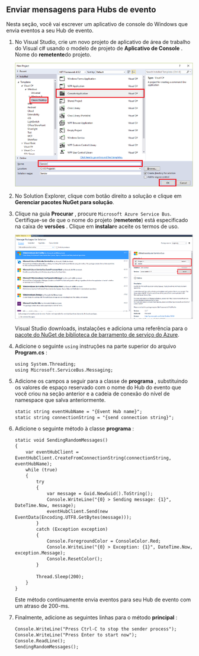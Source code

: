 ## <a name="send-messages-to-event-hubs"></a>Enviar mensagens para Hubs de evento

Nesta seção, você vai escrever um aplicativo de console do Windows que envia eventos a seu Hub de evento.

1. No Visual Studio, crie um novo projeto de aplicativo de área de trabalho do Visual c# usando o modelo de projeto de **Aplicativo de Console** . Nome do **remetente**do projeto.

    ![](./media/service-bus-event-hubs-getstarted-send-csharp/create-sender-csharp1.png)

2. No Solution Explorer, clique com botão direito a solução e clique em **Gerenciar pacotes NuGet para solução**. 

3. Clique na guia **Procurar** , procure `Microsoft Azure Service Bus`. Certifique-se de que o nome do projeto (**remetente**) está especificado na caixa de **versões** . Clique em **instalar**e aceite os termos de uso. 

    ![](./media/service-bus-event-hubs-getstarted-send-csharp/create-sender-csharp2.png)

    Visual Studio downloads, instalações e adiciona uma referência para o [pacote do NuGet de biblioteca de barramento de serviço do Azure](https://www.nuget.org/packages/WindowsAzure.ServiceBus).

4. Adicione o seguinte `using` instruções na parte superior do arquivo **Program.cs** :

    ```
    using System.Threading;
    using Microsoft.ServiceBus.Messaging;
    ```

5. Adicione os campos a seguir para a classe de **programa** , substituindo os valores de espaço reservado com o nome do Hub do evento que você criou na seção anterior e a cadeia de conexão do nível de namespace que salva anteriormente.

    ```
    static string eventHubName = "{Event Hub name}";
    static string connectionString = "{send connection string}";
    ```

6. Adicione o seguinte método à classe **programa** :

    ```
    static void SendingRandomMessages()
    {
        var eventHubClient = EventHubClient.CreateFromConnectionString(connectionString, eventHubName);
        while (true)
        {
            try
            {
                var message = Guid.NewGuid().ToString();
                Console.WriteLine("{0} > Sending message: {1}", DateTime.Now, message);
                eventHubClient.Send(new EventData(Encoding.UTF8.GetBytes(message)));
            }
            catch (Exception exception)
            {
                Console.ForegroundColor = ConsoleColor.Red;
                Console.WriteLine("{0} > Exception: {1}", DateTime.Now, exception.Message);
                Console.ResetColor();
            }

            Thread.Sleep(200);
        }
    }
    ```

    Este método continuamente envia eventos para seu Hub de evento com um atraso de 200-ms.

7. Finalmente, adicione as seguintes linhas para o método **principal** :

    ```
    Console.WriteLine("Press Ctrl-C to stop the sender process");
    Console.WriteLine("Press Enter to start now");
    Console.ReadLine();
    SendingRandomMessages();
    ```
